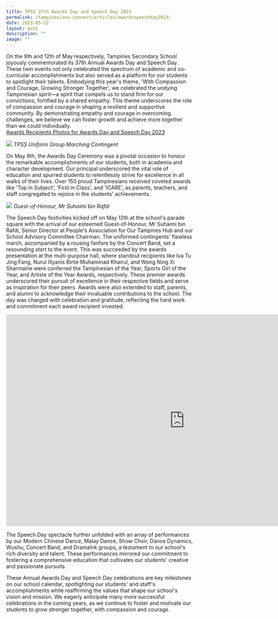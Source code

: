 ```yaml
---
title: TPSS 37th Awards Day and Speech Day 2023
permalink: /tampinesians-connect/articles/awardsspeechday2023/
date: 2023-05-22
layout: post
description: ""
image: ""
---
```

On the 9th and 12th of May respectively, Tampines Secondary School joyously commemorated its 37th Annual Awards Day and Speech Day. These twin events not only celebrated the spectrum of academic and co-curricular accomplishments but also served as a platform for our students to spotlight their talents. Embodying this year's theme, 'With Compassion and Courage, Growing Stronger Together', we celebrated the undying Tampinesian spirit—a spirit that compels us to stand firm for our convictions, fortified by a shared empathy. This theme underscores the role of compassion and courage in shaping a resilient and supportive community. By demonstrating empathy and courage in overcoming challenges, we believe we can foster growth and achieve more together than we could individually.<br>
[Awards Recipients Photos for Awards Day and Speech Day 2023](https://drive.google.com/drive/folders/1Ig50KnctIJiqFjg39C0Q2uYwQHfu6AmT)

![](/images/230512_speech_day_parade_0004.jpg)
*TPSS Uniform Group Marching Contingent*


On May 9th, the Awards Day Ceremony was a pivotal occasion to honour the remarkable accomplishments of our students, both in academia and character development. Our principal underscored the vital role of education and spurred students to relentlessly strive for excellence in all walks of their lives. Over 150 proud Tampinesians received coveted awards like 'Top in Subject', 'First in Class', and 'ICARE', as parents, teachers, and staff congregated to rejoice in the students' achievements.

![](/images/230512_speech_day_parade_0034.jpg)
*Guest-of-Honour, Mr Suhaimi bin Rafdi*

The Speech Day festivities kicked off on May 12th at the school's parade square with the arrival of our esteemed Guest-of-Honour, Mr Suhaimi bin Rafdi, Senior Director at People's Association for Our Tampines Hub and our School Advisory Committee Chairman. The uniformed contingents' flawless march, accompanied by a rousing fanfare by the Concert Band, set a resounding start to the event. This was succeeded by the awards presentation at the multi-purpose hall, where standout recipients like Iva Tu Jing Fang, Nurul Illyanis Binte Muhammad Khairul, and Wong Ning Xi Sharmaine were conferred the Tampinesian of the Year, Sports Girl of the Year, and Artiste of the Year Awards, respectively. These premier awards underscored their pursuit of excellence in their respective fields and serve as inspiration for their peers. Awards were also extended to staff, parents, and alumni to acknowledge their invaluable contributions to the school. The day was charged with celebration and gratitude, reflecting the hard work and commitment each award recipient invested.

<iframe src="https://docs.google.com/presentation/d/e/2PACX-1vSGNkzmYn0WOwrGFGDsWZngIsiqOKQ_JU4KYWI4vPIjRQYZiGtGPE6HJp0y6ZUHxi92EkcrccRtDD35/embed?start=true&amp;loop=true&amp;delayms=3000" frameborder="0" width="960" height="569" allowfullscreen="true"></iframe>

The Speech Day spectacle further unfolded with an array of performances by our Modern Chinese Dance, Malay Dance, Show Choir, Dance Dynamics, Wushu, Concert Band, and DramaInk groups, a testament to our school's rich diversity and talent. These performances mirrored our commitment to fostering a comprehensive education that cultivates our students' creative and passionate pursuits.

These Annual Awards Day and Speech Day celebrations are key milestones on our school calendar, spotlighting our students' and staff's accomplishments while reaffirming the values that shape our school's vision and mission. We eagerly anticipate many more successful celebrations in the coming years, as we continue to foster and motivate our students to grow stronger together, with compassion and courage.<br>
